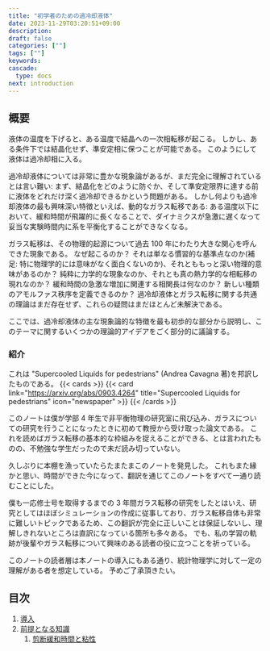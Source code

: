 ```yaml
---
title: "初学者のための過冷却液体"
date: 2023-11-29T03:20:51+09:00
description:
draft: false
categories: [""]
tags: [""]
keywords:
cascade:
  type: docs
next: introduction
---
```


## 概要

液体の温度を下げると、ある温度で結晶への一次相転移が起こる。
しかし、ある条件下では結晶化せず、準安定相に保つことが可能である。
このようにして液体は過冷却相に入る。

過冷却液体については非常に豊かな現象論があるが、まだ完全に理解されているとは言い難い:
まず、結晶化をどのように防ぐか、そして準安定限界に達する前に液体をどれだけ深く過冷却できるかという問題がある。
しかし何よりも過冷却液体の最も興味深い特徴といえば、動的なガラス転移である:
ある温度以下において、緩和時間が飛躍的に長くなることで、ダイナミクスが急激に遅くなって妥当な実験時間内に系を平衡化することができなくなる。

ガラス転移は、その物理的起源について過去 100 年にわたり大きな関心を呼んできた現象である。
なぜ起こるのか？
それは単なる慣習的な基準点なのか(補足: 特に物理学的には意味がなく面白くないのか)、それとももっと深い物理的意味があるのか？
純粋に力学的な現象なのか、それとも真の熱力学的な相転移の現れなのか？
緩和時間の急激な増加に関連する相関長は何なのか？
新しい種類のアモルファス秩序を定義できるのか？
過冷却液体とガラス転移に関する共通の理論はまだ存在せず、これらの疑問はまだほとんど未解決である。

ここでは、過冷却液体の主な現象論的な特徴を最も初歩的な部分から説明し、このテーマに関するいくつかの理論的アイデアをごく部分的に議論する。

### 紹介

これは "Supercooled Liquids for pedestrians" (Andrea Cavagna 著)を邦訳したものである。
{{< cards >}}
{{< card link="https://arxiv.org/abs/0903.4264" title="Supercooled Liquids for pedestrians" icon="newspaper" >}}
{{< /cards >}}

このノートは僕が学部 4 年生で非平衡物理の研究室に飛び込み、ガラスについての研究を行うことになったときに初めて教授から受け取った論文である。
これを読めばガラス転移の基本的な枠組みを捉えることができる、とは言われたものの、不勉強な学生だったので未だ読み切っていない。

久しぶりに本棚を漁っていたらたまたまこのノートを発見した。
これもまた縁かと思い、時間ができた今になって、翻訳を通じてこのノートをすべて一通り読むことにした。

僕も一応修士号を取得するまでの 3 年間ガラス転移の研究をしたとはいえ、研究としてはほぼシミュレーションの作成に従事しており、ガラス転移自体も非常に難しいトピックであるため、この翻訳が完全に正しいことは保証しないし、理解しきれないところは直訳になっている箇所も多々ある。
でも、私の学習の軌跡が後輩やガラス転移について興味のある読者の役に立つことを祈っている。

このノートの読者層は本ノートの導入にもある通り、統計物理学に対して一定の理解がある者を想定している。
予めご了承頂きたい。

## 目次

1. [導入](introduction)
1. [前提となる知識](preliminaries)
   1. [剪断緩和時間と粘性](preliminaries/shear_relaxation_time_and_viscosity)
